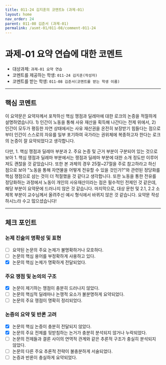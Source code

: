 ```yaml
---
title: 011-24 김지훈의 코멘트b (과제-01) 
layout: home
nav_order: 24
parent: 011-08 김준서 (과제-01)
permalink: /asmt-01/011-08/comment-011-24
---
```


# 과제-01 요약 연습에 대한 코멘트

- 대상과제: `과제-01 요약 연습`
- 코멘트를 제공하는 학생: `011-24 김지훈(작성자)` 
- 코멘트를 받는 학생: `011-08 김준서(코멘트를 받는 학생 이름)` 

---

## 핵심 코멘트

이 요약문은 요약자께서 포착하신 핵심 쟁점과 딜레마에 대한 로크의 논증을 적절하게 설명하였습니다. 1) 인간이 노동을 통해 사유 재산을 획득해 나간다는 전제 위에서, 2) 인간이 모두가 평등한 자연 상태에서는 사유 재산권을 온전히 보장받기 힘들다는 점으로부터 인간이 스스로의 자유를 일부 포기하여 국가라는 권위체에 복종하고자 한다는 로크의 논증이 잘 요약되었다고 생각합니다. 

다만, 1. 핵심 쟁점과 딜레마 부분과 2. 주요 논증 및 근거 부분이 구분되어 있는 것으로 보아 1. 핵심 쟁점과 딜레마 부분에서는 쟁점과 딜레마 부분에 대한 소개 정도만 이루어져도 괜찮을 것 같았습니다. 또한 본 과제의 경우 25절~27절을 주로 참고하라고 하신 점으로 보아 "노동을 통해 자연물을 어떻게 전유할 수 있을 것인가?"와 관련된 정당화를 핵심 쟁점으로 삼는 것이 더 적절했을 것 같다고 생각합니다. 또한 노동을 통한 전유를 정당화하는 과정에서 노동이 개인의 사유재산이라는 점은 필수적인 전제인 것 같은데, 해당 부분이 요약문에 드러나지 않은 것 같습니다. 마지막으로, 대상 문헌 및 2.1, 2.2 소제목 부분이 교수님께서 올려주신 예시 형식에서 바뀌지 않은 것 같습니다. 요약문 작성하시느라 수고 많으셨습니다!


---

## 체크 포인트

### 논제 진술의 명확성 및 표현  
- [ ] 요약된 논문의 주요 논제가 불명확하거나 모호하다.  
- [ ] 논문의 핵심 용어를 부정확하게 사용하고 있다.  
- [x] 논문의 핵심 논제가 명확하게 전달되었다.  

### 주요 쟁점 및 논의의 구조  
- [x] 논문이 제기하는 쟁점이 충분히 드러나지 않았다.  
- [ ] 논문의 핵심적 딜레마나 논쟁적 요소가 불분명하게 요약되었다.  
- [ ] 논문의 주요 쟁점이 명확히 정리되었다.  

### 논증의 요약 및 반론 고려  
- [x] 논문의 핵심 논증이 충분히 전달되지 않았다.  
- [x] 논문의 주요 전제를 뒷받침하는 논거가 충분히 분석되지 않거나 누락되었다.  
- [ ] 논문의 전제들과 결론 사이의 연역적 관계와 같은 추론적 구조가 충실히 분석되지 않았다.  
- [ ] 논문의 다른 주요 추론적 전략이 불충분하게 서술되었다.
- [ ] 논증과 반론이 충실하게 요약되었다. 
